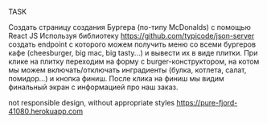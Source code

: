 ﻿TASK

Создать страницу создания Бургера (по-типу McDonalds) с помощью React JS
Используя библиотеку https://github.com/typicode/json-server создать endpoint с
которого можем получить меню со всеми бургеров кафе (cheesburger, big mac, big
tasty...) и вывести их в виде плитки.
При клике на плитку переходим на форму с burger-конструктором, на котом мы
можем включать/отключать инградиенты (булка, котлета, салат, помидор...) и кнопка
финиш.
После клика на финиш мы видим финальный экран с информацией про наш
заказ.

not responsible design, without appropriate styles https://pure-fjord-41080.herokuapp.com
